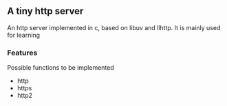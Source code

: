 ## A tiny http server
An http server implemented in c, based on libuv and llhttp. It is mainly used for learning

### Features
Possible functions to be implemented
* http
* https
* http2